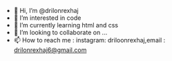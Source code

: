 - 👋 Hi, I’m @drilonrexhaj
- 👀 I’m interested in code
- 🌱 I’m currently learning html and css
- 💞️ I’m looking to collaborate on ...
- 📫 How to reach me : instagram: driloonrexhaj,email : drilonrexhaj6@gmail.com

<!---
drilonrexhaj/drilonrexhaj is a ✨ special ✨ repository because its `README.md` (this file) appears on your GitHub profile.
You can click the Preview link to take a look at your changes.
--->
